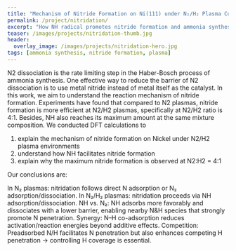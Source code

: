 ```yaml
---
title: "Mechanism of Nitride Formation on Ni(111) under N₂/H₂ Plasma Conditions"
permalink: /project/nitridation/
excerpt: "How NH radical promotes nitride formation and ammonia synthesis"
teaser: /images/projects/nitridation-thumb.jpg
header:
  overlay_image: /images/projects/nitridation-hero.jpg
tags: [ammonia synthesis, nitride formation, plasma]
---
```


N2 dissociation is the rate limiting step in the Haber-Bosch process of ammonia synthesis. One effective way to reduce the barrier of N2 dissociation is to use metal nitride instead of metal itself as the catalyst. In this work, we aim to understand the reaction mechanism of nitride formation. Experiments have found that compared to N2 plasmas, nitride formation is more efficient at N2/H2 plasmas, specifically at N2/H2 ratio is 4:1. Besides, NH also reaches its maximum amount at the same mixture composition. We conducted DFT calculations to
1. explain the mechanism of nitride formation on Nickel under N2/H2 plasma environments
2. understand how NH facilitates nitride formation
3. explain why the maximum nitride formation is observed at N2:H2 = 4:1

Our conclusions are:

In N₂ plasmas: nitridation follows direct N adsorption or N₂ adsorption/dissociation.
In N₂/H₂ plasmas: nitridation proceeds via NH adsorption/dissociation.
NH vs. N₂: NH adsorbs more favorably and dissociates with a lower barrier, enabling nearby N&H species that strongly promote N penetration.
Synergy: N–H co-adsorption reduces activation/reaction energies beyond additive effects. 
Competition: Preadsorbed N/H facilitates N penetration but also enhances competing H penetration → controlling H coverage is essential.

